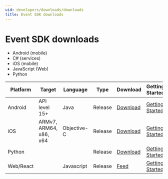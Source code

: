 ```yaml
---
uid: developers/downloads/downloads
title: Event SDK downloads
---
```

# Event SDK downloads

* Android (mobile)
* C# (services)
* iOS (mobile)
* JavaScript (Web)
* Python

<table>
<thead>
<tr>
<th>Platform</th>
<th>Target</th>
<th>Language</th>
<th>Type</th>
<th>Download</th>
<th>Getting Started</th>
</tr>
</thead>
<tbody>
<tr>
<td>Android</td>
<td>API level 15+</td>
<td>Java</td>
<td>Release</td>
<td><a href="https://ariamediahost.blob.core.windows.net/sdk/ProductInsightsSamples/Android_3P_sample.zip">Download</a></td>
<td><a href="tutorials/ios-objc.md">Getting Started</a></td>
</tr>
<tr>
<td>iOS</td>
<td>ARMv7, ARM64, x86, x64</td>
<td>Objective-C</td>
<td>Release</td>
<td><a href="https://ariamediahost.blob.core.windows.net/sdk/ProductInsightsSamples/Android_3P_sample.zip">Download</a></td>
<td><a href="tutorials/ios-objc.md">Getting Started</a></td>
</tr>

<tr>
<td>Python</td>
<td></td>
<td></td>
<td>Release</td>
<td><a href="">Download</a></td>
<td><a href="tutorials/python">Getting Started</a></td>
</tr>

<tr>
<td>Web/React</td>
<td></td>
<td>Javascript</td>
<td>Release</td>
<td><a href="getting-started/javascript1ds-feeds.html">Feed</a></td>
<td><a href="tutorials/web.md">Getting Started</a></td>
</tr>
</tbody>
</table>


